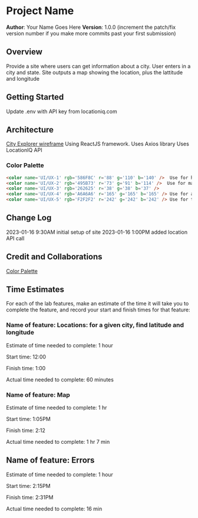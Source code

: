 # Project Name

**Author**: Your Name Goes Here
**Version**: 1.0.0 (increment the patch/fix version number if you make more commits past your first submission)

## Overview

Provide a site where users can get information about a city.
User enters in a city and state.
Site outputs a map showing the location, plus the lattitude and longitude

## Getting Started

Update .env with API key from locationiq.com

## Architecture

[City Explorer wireframe](https://mikeshen926191.invisionapp.com/freehand/City-Explorer-B9WqVm3pC)
Using ReactJS framework.
Uses Axios library
Uses LocationIQ API

### Color Palette

``` html
<color name='UI/UX-1' rgb='586F8C' r='88' g='110' b='140' />  Use for header
<color name='UI/UX-2' rgb='495B73' r='73' g='91' b='114' />  Use for main background color
<color name='UI/UX-3' rgb='262625' r='38' g='38' b='37' />
<color name='UI/UX-4' rgb='A6A6A6' r='165' g='165' b='165' /> Use for alt text
<color name='UI/UX-5' rgb='F2F2F2' r='242' g='242' b='242' /> Use for text
```

## Change Log

2023-01-16 9:30AM initial setup of site
2023-01-16 1:00PM added location API call

## Credit and Collaborations

[Color Palette](https://color.adobe.com/trends)

## Time Estimates

For each of the lab features, make an estimate of the time it will take you to complete the feature, and record your start and finish times for that feature:

### Name of feature: Locations: for a given city, find latitude and longitude

Estimate of time needed to complete: 1 hour

Start time: 12:00

Finish time: 1:00

Actual time needed to complete: 60 minutes

### Name of feature: Map

Estimate of time needed to complete: 1 hr

Start time: 1:05PM

Finish time: 2:12

Actual time needed to complete: 1 hr 7 min

## Name of feature: Errors

Estimate of time needed to complete: 1 hour

Start time: 2:15PM

Finish time: 2:31PM

Actual time needed to complete: 16 min
